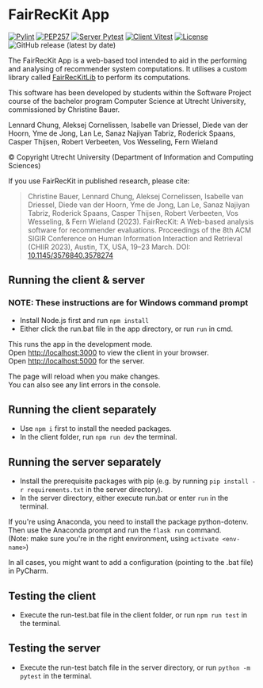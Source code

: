 # FairRecKit App
[![Pylint](https://github.com/FairRecKit/FairRecKitApp/actions/workflows/pylint.yml/badge.svg)](https://github.com/FairRecKit/FairRecKitApp/actions/workflows/pylint.yml)
[![PEP257](https://github.com/FairRecKit/FairRecKitApp/actions/workflows/pydoctest.yml/badge.svg)](https://github.com/FairRecKit/FairRecKitApp/actions/workflows/pydoctest.yml)
[![Server Pytest](https://github.com/FairRecKit/FairRecKitApp/actions/workflows/pytest.yml/badge.svg)](https://github.com/FairRecKit/FairRecKitApp/actions/workflows/pytest.yml)
[![Client Vitest](https://github.com/FairRecKit/FairRecKitApp/actions/workflows/vitest.yml/badge.svg)](https://github.com/FairRecKit/FairRecKitApp/actions/workflows/vitest.yml)
[![License](https://img.shields.io/badge/License-Apache_2.0-blue.svg)](https://opensource.org/licenses/Apache-2.0)
![GitHub release (latest by date)](https://img.shields.io/github/v/release/TheMinefreak23/fair-rec-kit-app?label=Release)

The FairRecKit App is a web-based tool intended to aid in the performing and analysing of recommender system computations. It utilises a custom library called [FairRecKitLib](https://github.com/FairRecKit/FairRecKitLib) to perform its computations.

This software has been developed by students within the Software Project course of the bachelor program Computer Science at Utrecht University, commissioned by Christine Bauer.

Lennard Chung,          Aleksej Cornelissen,
Isabelle van Driessel,  Diede van der Hoorn,
Yme de Jong,            Lan Le,
Sanaz Najiyan Tabriz,   Roderick Spaans,
Casper Thijsen,         Robert Verbeeten,
Vos Wesseling,          Fern Wieland    

© Copyright Utrecht University (Department of Information and Computing Sciences)

If you use FairRecKit in published research, please cite:
> Christine Bauer, Lennard Chung, Aleksej Cornelissen, Isabelle van Driessel, Diede van der Hoorn, Yme de Jong, Lan Le, Sanaz Najiyan Tabriz, Roderick Spaans, Casper Thijsen, Robert Verbeeten, Vos Wesseling, & Fern Wieland (2023). FairRecKit: A Web-based analysis software for recommender evaluations. Proceedings of the 8th ACM SIGIR Conference on Human Information Interaction and Retrieval (CHIIR 2023), Austin, TX, USA, 19–23 March. DOI: [10.1145/3576840.3578274](https://doi.org/10.1145/3576840.3578274)

## Running the client & server

### NOTE: These instructions are for Windows command prompt

- Install Node.js first and run `npm install`
- Either click the run.bat file in the app directory, or run `run` in cmd.

This runs the app in the development mode.  
Open [http://localhost:3000](http://localhost:3000) to view the client in your browser.  
Open [http://localhost:5000](http://localhost:5000) for the server.

The page will reload when you make changes.  
You can also see any lint errors in the console.

## Running the client separately

- Use `npm i` first to install the needed packages.
- In the client folder, run `npm run dev` the terminal.  

## Running the server separately

- Install the prerequisite packages with pip (e.g. by running `pip install -r requirements.txt` in the server directory).  
- In the server directory, either execute run.bat or enter `run` in the terminal.

If you're using Anaconda, you need to install the package python-dotenv. Then use the Anaconda prompt and run the `flask run` command.  
(Note: make sure you're in the right environment, using `activate <env-name>`)

In all cases, you might want to add a configuration (pointing to the .bat file) in PyCharm.

## Testing the client

- Execute the run-test.bat file in the client folder, or run `npm run test` in the terminal.

## Testing the server

- Execute the run-test batch file in the server directory, or run `python -m pytest` in the terminal.
